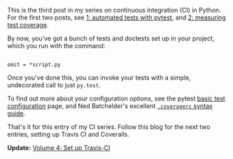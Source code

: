 <!--
.. title: Continuous integration in Python 3: set up your test configuration files
.. slug: continuous-integration-in-python-3-set-up-your-test-configuration-files
.. date: 2014-10-13 19:57:20
.. tags: continuous integration,Planet SciPy,Python,test-driven development,programming
.. category: 
.. link: 
.. description: 
.. type: text
.. has_math: no
.. status: published
.. wp-status: publish
-->

<html><body><p>This is the third post in my series on continuous integration (CI) in Python. For the first two posts, see <a href="http://ilovesymposia.com/2014/10/01/continuous-integration-0-automated-tests-with-pytest/">1: automated tests with pytest</a>, and <a href="http://ilovesymposia.com/2014/10/02/continuous-integration-1-test-coverage/">2: measuring test coverage</a>.

By now, you've got a bunch of tests and doctests set up in your project, which you run with the command:

```http://en.wikipedia.org/wiki/INI_file

omit = *script.py

```

Once you've done this, you can invoke your tests with a simple, undecorated call to just <code>py.test</code>.

To find out more about your configuration options, see the pytest <a href="http://pytest.org/latest/customize.html">basic test configuration</a> page, and Ned Batchelder's excellent <a href="http://nedbatchelder.com/code/coverage/config.html"><code>.coveragerc</code> syntax guide</a>.

That's it for this entry of my CI series. Follow this blog for the next two entries, setting up Travis CI and Coveralls.

<strong>Update:</strong> <a href="http://ilovesymposia.com/2014/10/15/continuous-integration-in-python-4-set-up-travis-ci/">Volume 4: Set up Travis-CI</a></p></body></html>
